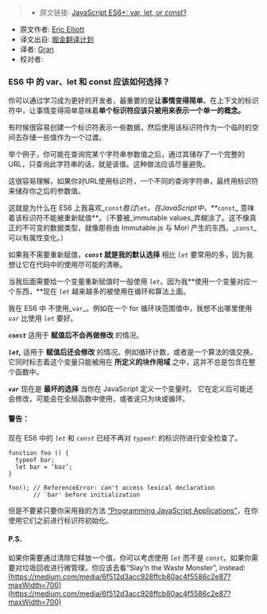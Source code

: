 > * 原文链接: [JavaScript ES6+: var, let, or const?](https://medium.com/javascript-scene/javascript-es6-var-let-or-const-ba58b8dcde75#.twa6gzmfp)
* 原文作者: [Eric Elliott](https://medium.com/@_ericelliott)
* 译文出自: [掘金翻译计划](https://github.com/xitu/gold-miner)
* 译者: [Gran](https://github.com/Graning)
* 校对者:


### ES6 中 的 var、let 和 const 应该如何选择？

你可以通过学习成为更好的开发者，最重要的是**让事情变得简单**。在上下文的标识符中，让事情变得简单意味着**单个标识符应该只被用来表示一个单一的概念。**

有时候很容易创建一个标识符表示一些数据，然后使用该标识符作为一个临时的空间去存储一些值作为一个过渡。

举个例子，你可能在查询完某个字符串参数值之后，通过其储存了一个完整的URL，只查询此字符串的话，就是该值。这种做法应该尽量避免。

这很容易理解，如果你对URL使用标识符，一个不同的查询字符串，最终用标识符来储存你之后的参数值。

这就是为什么在 ES6 上我喜欢_`const`_胜过_`let`_。在JavaScript中，**_`const`_ 意味着该标识符不能被重新赋值**。（不要被_immutable values_弄糊涂了。这不像真正的不可变的数据类型，就像那些由 Immutable.js 与 Mori 产生的东西。_`const`_可以有属性变化。）

如果我不需要重新赋值，**_`const`_ 就是我的默认选择** 相比 _`let`_ 要常用的多，因为我想让它在代码中的使用尽可能的清晰。

当我后面需要给一个变量重新赋值时一般使用 _`let`_。因为我**使用一个变量对应一个东西，**现在 _`let`_ 越来越多的被使用在循环和算法上面。

我在 ES6 中 不使用_`var`_。例如在一个 for 循环块范围值中，我想不出哪里使用 _`var`_ 比使用 _`let`_ 要好。

**_`const`_** 适用于 **赋值后不会再做修改** 的情况。

**_`let`,_**  适用于 **赋值后还会修改** 的情况。例如循环计数，或者是一个算法的值交换。它同时标志着这个变量只能被用在 **所定义的块作用域** 之中，这并不总是包含在整个函数中。 

**_`var`_** 现在是 **最坏的选择** 当你在 JavaScript 定义一个变量时。 它在定义后可能还会修改，可能会在全局函数中使用，或者说只为块或循环。

#### 警告：

现在 ES6 中的 _`let`_ 和 _`const`_ 已经不再对 _`typeof`:_ 的标识符进行安全检查了。 

```
function foo () {
  typeof bar;
  let bar = ‘baz’;
}

foo(); // ReferenceError: can't access lexical declaration
       // `bar' before initialization
```

但是不要紧只要你采用我的方法 [“Programming JavaScript Applications”](http://pjabook.com)，在你使用它们之前进行标识符初始化。

#### P.S.

如果你需要通过清除它释放一个值，你可以考虑使用 _`let`_ 而不是 _`const`_。如果你需要对垃圾回收进行微管理，你应该去看“Slay’n the Waste Monster”, instead: [https://medium.com/media/6f512d3acc928ffcb80ac4f5586c2e87?maxWidth=700](https://medium.com/media/6f512d3acc928ffcb80ac4f5586c2e87?maxWidth=700)